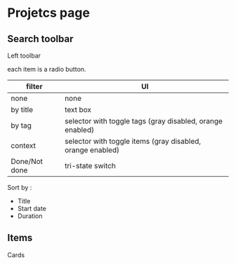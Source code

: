 # Projetcs page

## Search toolbar

Left toolbar

each item is a radio button.

filter|UI
-|-
none|none
by title|text box
by tag|selector with toggle tags (gray disabled, orange enabled)
context|selector with toggle items (gray disabled, orange enabled)
Done/Not done|tri-state switch

Sort by :

- Title
- Start date
- Duration

## Items

Cards
